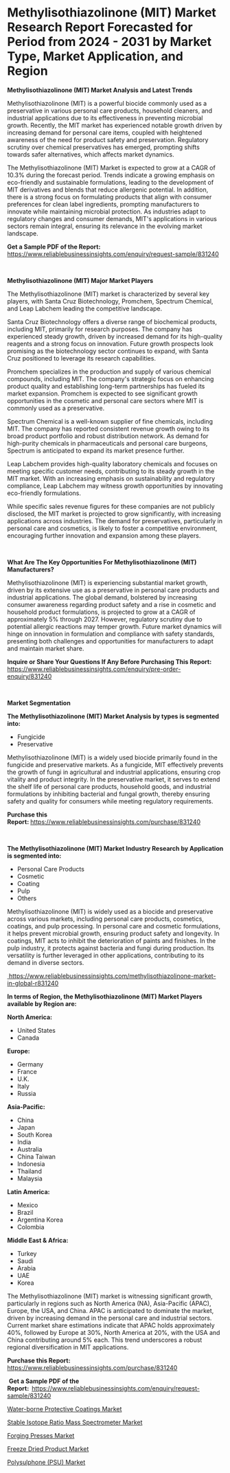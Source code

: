 <p><h1>Methylisothiazolinone (MIT) Market Research Report Forecasted for Period from 2024 -  2031 by Market Type, Market Application, and Region</h1></p><p><strong>Methylisothiazolinone (MIT) Market Analysis and Latest Trends</strong></p>
<p><p>Methylisothiazolinone (MIT) is a powerful biocide commonly used as a preservative in various personal care products, household cleaners, and industrial applications due to its effectiveness in preventing microbial growth. Recently, the MIT market has experienced notable growth driven by increasing demand for personal care items, coupled with heightened awareness of the need for product safety and preservation. Regulatory scrutiny over chemical preservatives has emerged, prompting shifts towards safer alternatives, which affects market dynamics.</p><p>The Methylisothiazolinone (MIT) Market is expected to grow at a CAGR of 10.3% during the forecast period. Trends indicate a growing emphasis on eco-friendly and sustainable formulations, leading to the development of MIT derivatives and blends that reduce allergenic potential. In addition, there is a strong focus on formulating products that align with consumer preferences for clean label ingredients, prompting manufacturers to innovate while maintaining microbial protection. As industries adapt to regulatory changes and consumer demands, MIT's applications in various sectors remain integral, ensuring its relevance in the evolving market landscape.</p></p>
<p><strong>Get a Sample PDF of the Report:&nbsp;</strong> <a href="https://www.reliablebusinessinsights.com/enquiry/request-sample/831240?utm_campaign=1091&utm_medium=2&utm_source=Github&utm_content=ia&utm_term=08102024&utm_id=methylisothiazolinone-mit">https://www.reliablebusinessinsights.com/enquiry/request-sample/831240</a></p>
<p>&nbsp;</p>
<p><strong>Methylisothiazolinone (MIT) Major Market Players</strong></p>
<p><p>The Methylisothiazolinone (MIT) market is characterized by several key players, with Santa Cruz Biotechnology, Promchem, Spectrum Chemical, and Leap Labchem leading the competitive landscape.</p><p>Santa Cruz Biotechnology offers a diverse range of biochemical products, including MIT, primarily for research purposes. The company has experienced steady growth, driven by increased demand for its high-quality reagents and a strong focus on innovation. Future growth prospects look promising as the biotechnology sector continues to expand, with Santa Cruz positioned to leverage its research capabilities.</p><p>Promchem specializes in the production and supply of various chemical compounds, including MIT. The company's strategic focus on enhancing product quality and establishing long-term partnerships has fueled its market expansion. Promchem is expected to see significant growth opportunities in the cosmetic and personal care sectors where MIT is commonly used as a preservative.</p><p>Spectrum Chemical is a well-known supplier of fine chemicals, including MIT. The company has reported consistent revenue growth owing to its broad product portfolio and robust distribution network. As demand for high-purity chemicals in pharmaceuticals and personal care burgeons, Spectrum is anticipated to expand its market presence further.</p><p>Leap Labchem provides high-quality laboratory chemicals and focuses on meeting specific customer needs, contributing to its steady growth in the MIT market. With an increasing emphasis on sustainability and regulatory compliance, Leap Labchem may witness growth opportunities by innovating eco-friendly formulations.</p><p>While specific sales revenue figures for these companies are not publicly disclosed, the MIT market is projected to grow significantly, with increasing applications across industries. The demand for preservatives, particularly in personal care and cosmetics, is likely to foster a competitive environment, encouraging further innovation and expansion among these players.</p></p>
<p>&nbsp;</p>
<p><strong>What Are The Key Opportunities For Methylisothiazolinone (MIT) Manufacturers?</strong></p>
<p><p>Methylisothiazolinone (MIT) is experiencing substantial market growth, driven by its extensive use as a preservative in personal care products and industrial applications. The global demand, bolstered by increasing consumer awareness regarding product safety and a rise in cosmetic and household product formulations, is projected to grow at a CAGR of approximately 5% through 2027. However, regulatory scrutiny due to potential allergic reactions may temper growth. Future market dynamics will hinge on innovation in formulation and compliance with safety standards, presenting both challenges and opportunities for manufacturers to adapt and maintain market share.</p></p>
<p><strong>Inquire or Share Your Questions If Any Before Purchasing This Report:</strong> <a href="https://www.reliablebusinessinsights.com/enquiry/pre-order-enquiry/831240?utm_campaign=1091&utm_medium=2&utm_source=Github&utm_content=ia&utm_term=08102024&utm_id=methylisothiazolinone-mit">https://www.reliablebusinessinsights.com/enquiry/pre-order-enquiry/831240</a></p>
<p>&nbsp;</p>
<p><strong>Market Segmentation</strong></p>
<p><strong>The Methylisothiazolinone (MIT) Market Analysis by types is segmented into:</strong></p>
<p><ul><li>Fungicide</li><li>Preservative</li></ul></p>
<p><p>Methylisothiazolinone (MIT) is a widely used biocide primarily found in the fungicide and preservative markets. As a fungicide, MIT effectively prevents the growth of fungi in agricultural and industrial applications, ensuring crop vitality and product integrity. In the preservative market, it serves to extend the shelf life of personal care products, household goods, and industrial formulations by inhibiting bacterial and fungal growth, thereby ensuring safety and quality for consumers while meeting regulatory requirements.</p></p>
<p><strong>Purchase this Report:&nbsp;</strong><a href="https://www.reliablebusinessinsights.com/purchase/831240?utm_campaign=1091&utm_medium=2&utm_source=Github&utm_content=ia&utm_term=08102024&utm_id=methylisothiazolinone-mit">https://www.reliablebusinessinsights.com/purchase/831240</a></p>
<p>&nbsp;</p>
<p><strong>The Methylisothiazolinone (MIT) Market Industry Research by Application is segmented into:</strong></p>
<p><ul><li>Personal Care Products</li><li>Cosmetic</li><li>Coating</li><li>Pulp</li><li>Others</li></ul></p>
<p><p>Methylisothiazolinone (MIT) is widely used as a biocide and preservative across various markets, including personal care products, cosmetics, coatings, and pulp processing. In personal care and cosmetic formulations, it helps prevent microbial growth, ensuring product safety and longevity. In coatings, MIT acts to inhibit the deterioration of paints and finishes. In the pulp industry, it protects against bacteria and fungi during production. Its versatility is further leveraged in other applications, contributing to its demand in diverse sectors.</p></p>
<p><a href="https://www.reliablebusinessinsights.com/methylisothiazolinone-market-in-global-r831240?utm_campaign=1091&utm_medium=2&utm_source=Github&utm_content=ia&utm_term=08102024&utm_id=methylisothiazolinone-mit">&nbsp;https://www.reliablebusinessinsights.com/methylisothiazolinone-market-in-global-r831240</a></p>
<p><strong>In terms of Region, the Methylisothiazolinone (MIT) Market Players available by Region are:</strong></p>
<p>
    <p> <strong> North America: </strong>
        <ul>
            <li>United States</li>
            <li>Canada</li>
        </ul>
        </p> 
    <p> <strong> Europe: </strong>
        <ul>
            <li>Germany</li>
            <li>France</li>
            <li>U.K.</li>
            <li>Italy</li>
            <li>Russia</li>
        </ul>
        </p> 
    <p> <strong> Asia-Pacific: </strong>
        <ul>
            <li>China</li>
            <li>Japan</li>
            <li>South Korea</li>
            <li>India</li>
            <li>Australia</li>
            <li>China Taiwan</li>
            <li>Indonesia</li>
            <li>Thailand</li>
            <li>Malaysia</li>
        </ul>
        </p> 
    <p> <strong> Latin America: </strong>
        <ul>
            <li>Mexico</li>
            <li>Brazil</li>
            <li>Argentina Korea</li>
            <li>Colombia</li>
        </ul>
        </p> 
    <p> <strong> Middle East & Africa: </strong>
        <ul>
            <li>Turkey</li>
            <li>Saudi</li>
            <li>Arabia</li>
            <li>UAE</li>
            <li>Korea</li>
        </ul>
    </p>
    </p>
<p><p>The Methylisothiazolinone (MIT) market is witnessing significant growth, particularly in regions such as North America (NA), Asia-Pacific (APAC), Europe, the USA, and China. APAC is anticipated to dominate the market, driven by increasing demand in the personal care and industrial sectors. Current market share estimations indicate that APAC holds approximately 40%, followed by Europe at 30%, North America at 20%, with the USA and China contributing around 5% each. This trend underscores a robust regional diversification in MIT applications.</p></p>
<p><strong>Purchase this Report: </strong><a href="https://www.reliablebusinessinsights.com/purchase/831240?utm_campaign=1091&utm_medium=2&utm_source=Github&utm_content=ia&utm_term=08102024&utm_id=methylisothiazolinone-mit">https://www.reliablebusinessinsights.com/purchase/831240</a></p>
<p>&nbsp;<strong>Get a Sample PDF of the Report:&nbsp;&nbsp;</strong><a href="https://www.reliablebusinessinsights.com/enquiry/request-sample/831240?utm_campaign=1091&utm_medium=2&utm_source=Github&utm_content=ia&utm_term=08102024&utm_id=methylisothiazolinone-mit">https://www.reliablebusinessinsights.com/enquiry/request-sample/831240</a></p>
<p><strong></strong></p>
<p><p><a href="https://github.com/keitelmoprotinu/Market-Research-Report-List-1/blob/main/water-borne-protective-coatings-market.md?utm_campaign=1091&utm_medium=2&utm_source=Github&utm_content=ia&utm_term=08102024&utm_id=methylisothiazolinone-mit">Water-borne Protective Coatings Market</a></p><p><a href="https://www.linkedin.com/pulse/emerging-trends-stable-isotope-ratio-mass-spectrometer-market-tejje?utm_campaign=1091&utm_medium=2&utm_source=Github&utm_content=ia&utm_term=08102024&utm_id=methylisothiazolinone-mit">Stable Isotope Ratio Mass Spectrometer Market</a></p><p><a href="https://www.linkedin.com/pulse/forging-presses-market-navigating-challenges-unlocking-potential-dvxze?utm_campaign=1091&utm_medium=2&utm_source=Github&utm_content=ia&utm_term=08102024&utm_id=methylisothiazolinone-mit">Forging Presses Market</a></p><p><a href="https://issuu.com/reportprime-2/docs/freeze-dried-product-market-size-20_f3940c92df5c7e?utm_campaign=1091&utm_medium=2&utm_source=Github&utm_content=ia&utm_term=08102024&utm_id=methylisothiazolinone-mit">Freeze Dried Product Market</a></p><p><a href="https://github.com/shauntarfpso/Market-Research-Report-List-1/blob/main/polysulphone-psu-market.md?utm_campaign=1091&utm_medium=2&utm_source=Github&utm_content=ia&utm_term=08102024&utm_id=methylisothiazolinone-mit">Polysulphone (PSU) Market</a></p></p>
